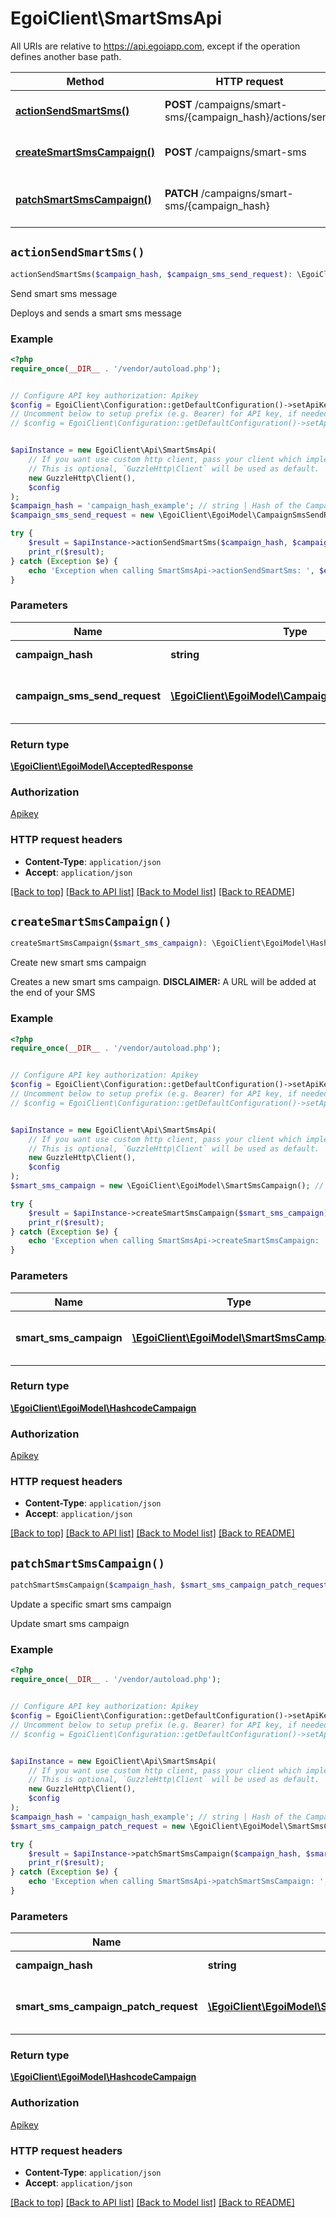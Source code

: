 # EgoiClient\SmartSmsApi

All URIs are relative to https://api.egoiapp.com, except if the operation defines another base path.

| Method | HTTP request | Description |
| ------------- | ------------- | ------------- |
| [**actionSendSmartSms()**](SmartSmsApi.md#actionSendSmartSms) | **POST** /campaigns/smart-sms/{campaign_hash}/actions/send | Send smart sms message |
| [**createSmartSmsCampaign()**](SmartSmsApi.md#createSmartSmsCampaign) | **POST** /campaigns/smart-sms | Create new smart sms campaign |
| [**patchSmartSmsCampaign()**](SmartSmsApi.md#patchSmartSmsCampaign) | **PATCH** /campaigns/smart-sms/{campaign_hash} | Update a specific smart sms campaign |


## `actionSendSmartSms()`

```php
actionSendSmartSms($campaign_hash, $campaign_sms_send_request): \EgoiClient\EgoiModel\AcceptedResponse
```

Send smart sms message

Deploys and sends a smart sms message

### Example

```php
<?php
require_once(__DIR__ . '/vendor/autoload.php');


// Configure API key authorization: Apikey
$config = EgoiClient\Configuration::getDefaultConfiguration()->setApiKey('Apikey', 'YOUR_API_KEY');
// Uncomment below to setup prefix (e.g. Bearer) for API key, if needed
// $config = EgoiClient\Configuration::getDefaultConfiguration()->setApiKeyPrefix('Apikey', 'Bearer');


$apiInstance = new EgoiClient\Api\SmartSmsApi(
    // If you want use custom http client, pass your client which implements `GuzzleHttp\ClientInterface`.
    // This is optional, `GuzzleHttp\Client` will be used as default.
    new GuzzleHttp\Client(),
    $config
);
$campaign_hash = 'campaign_hash_example'; // string | Hash of the Campaign
$campaign_sms_send_request = new \EgoiClient\EgoiModel\CampaignSmsSendRequest(); // \EgoiClient\EgoiModel\CampaignSmsSendRequest | Parameters for the 'send sms' action

try {
    $result = $apiInstance->actionSendSmartSms($campaign_hash, $campaign_sms_send_request);
    print_r($result);
} catch (Exception $e) {
    echo 'Exception when calling SmartSmsApi->actionSendSmartSms: ', $e->getMessage(), PHP_EOL;
}
```

### Parameters

| Name | Type | Description  | Notes |
| ------------- | ------------- | ------------- | ------------- |
| **campaign_hash** | **string**| Hash of the Campaign | |
| **campaign_sms_send_request** | [**\EgoiClient\EgoiModel\CampaignSmsSendRequest**](../Model/CampaignSmsSendRequest.md)| Parameters for the &#39;send sms&#39; action | |

### Return type

[**\EgoiClient\EgoiModel\AcceptedResponse**](../Model/AcceptedResponse.md)

### Authorization

[Apikey](../../README.md#Apikey)

### HTTP request headers

- **Content-Type**: `application/json`
- **Accept**: `application/json`

[[Back to top]](#) [[Back to API list]](../../README.md#endpoints)
[[Back to Model list]](../../README.md#models)
[[Back to README]](../../README.md)

## `createSmartSmsCampaign()`

```php
createSmartSmsCampaign($smart_sms_campaign): \EgoiClient\EgoiModel\HashcodeCampaign
```

Create new smart sms campaign

Creates a new smart sms campaign.                         **DISCLAIMER:** A URL will be added at the end of your SMS

### Example

```php
<?php
require_once(__DIR__ . '/vendor/autoload.php');


// Configure API key authorization: Apikey
$config = EgoiClient\Configuration::getDefaultConfiguration()->setApiKey('Apikey', 'YOUR_API_KEY');
// Uncomment below to setup prefix (e.g. Bearer) for API key, if needed
// $config = EgoiClient\Configuration::getDefaultConfiguration()->setApiKeyPrefix('Apikey', 'Bearer');


$apiInstance = new EgoiClient\Api\SmartSmsApi(
    // If you want use custom http client, pass your client which implements `GuzzleHttp\ClientInterface`.
    // This is optional, `GuzzleHttp\Client` will be used as default.
    new GuzzleHttp\Client(),
    $config
);
$smart_sms_campaign = new \EgoiClient\EgoiModel\SmartSmsCampaign(); // \EgoiClient\EgoiModel\SmartSmsCampaign | Parameters for the Smart Sms Campaign

try {
    $result = $apiInstance->createSmartSmsCampaign($smart_sms_campaign);
    print_r($result);
} catch (Exception $e) {
    echo 'Exception when calling SmartSmsApi->createSmartSmsCampaign: ', $e->getMessage(), PHP_EOL;
}
```

### Parameters

| Name | Type | Description  | Notes |
| ------------- | ------------- | ------------- | ------------- |
| **smart_sms_campaign** | [**\EgoiClient\EgoiModel\SmartSmsCampaign**](../Model/SmartSmsCampaign.md)| Parameters for the Smart Sms Campaign | |

### Return type

[**\EgoiClient\EgoiModel\HashcodeCampaign**](../Model/HashcodeCampaign.md)

### Authorization

[Apikey](../../README.md#Apikey)

### HTTP request headers

- **Content-Type**: `application/json`
- **Accept**: `application/json`

[[Back to top]](#) [[Back to API list]](../../README.md#endpoints)
[[Back to Model list]](../../README.md#models)
[[Back to README]](../../README.md)

## `patchSmartSmsCampaign()`

```php
patchSmartSmsCampaign($campaign_hash, $smart_sms_campaign_patch_request): \EgoiClient\EgoiModel\HashcodeCampaign
```

Update a specific smart sms campaign

Update smart sms campaign

### Example

```php
<?php
require_once(__DIR__ . '/vendor/autoload.php');


// Configure API key authorization: Apikey
$config = EgoiClient\Configuration::getDefaultConfiguration()->setApiKey('Apikey', 'YOUR_API_KEY');
// Uncomment below to setup prefix (e.g. Bearer) for API key, if needed
// $config = EgoiClient\Configuration::getDefaultConfiguration()->setApiKeyPrefix('Apikey', 'Bearer');


$apiInstance = new EgoiClient\Api\SmartSmsApi(
    // If you want use custom http client, pass your client which implements `GuzzleHttp\ClientInterface`.
    // This is optional, `GuzzleHttp\Client` will be used as default.
    new GuzzleHttp\Client(),
    $config
);
$campaign_hash = 'campaign_hash_example'; // string | Hash of the Campaign
$smart_sms_campaign_patch_request = new \EgoiClient\EgoiModel\SmartSmsCampaignPatchRequest(); // \EgoiClient\EgoiModel\SmartSmsCampaignPatchRequest | Parameters for the Smart Sms Campaign

try {
    $result = $apiInstance->patchSmartSmsCampaign($campaign_hash, $smart_sms_campaign_patch_request);
    print_r($result);
} catch (Exception $e) {
    echo 'Exception when calling SmartSmsApi->patchSmartSmsCampaign: ', $e->getMessage(), PHP_EOL;
}
```

### Parameters

| Name | Type | Description  | Notes |
| ------------- | ------------- | ------------- | ------------- |
| **campaign_hash** | **string**| Hash of the Campaign | |
| **smart_sms_campaign_patch_request** | [**\EgoiClient\EgoiModel\SmartSmsCampaignPatchRequest**](../Model/SmartSmsCampaignPatchRequest.md)| Parameters for the Smart Sms Campaign | |

### Return type

[**\EgoiClient\EgoiModel\HashcodeCampaign**](../Model/HashcodeCampaign.md)

### Authorization

[Apikey](../../README.md#Apikey)

### HTTP request headers

- **Content-Type**: `application/json`
- **Accept**: `application/json`

[[Back to top]](#) [[Back to API list]](../../README.md#endpoints)
[[Back to Model list]](../../README.md#models)
[[Back to README]](../../README.md)
